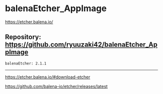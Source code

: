 
# balenaEtcher_AppImage
https://etcher.balena.io/

## Repository: https://github.com/ryuuzaki42/balenaEtcher_AppImage
    balenaEtcher: 2.1.1

---
https://etcher.balena.io/#download-etcher

https://github.com/balena-io/etcher/releases/latest
